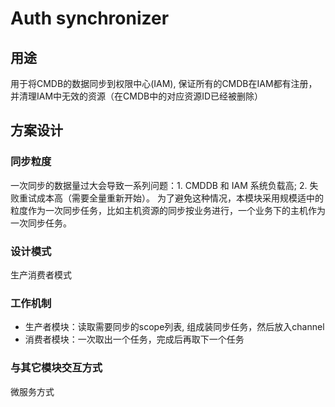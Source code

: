 # Auth synchronizer

## 用途
用于将CMDB的数据同步到权限中心(IAM), 保证所有的CMDB在IAM都有注册，并清理IAM中无效的资源（在CMDB中的对应资源ID已经被删除）


## 方案设计

### 同步粒度
一次同步的数据量过大会导致一系列问题：1. CMDDB 和 IAM 系统负载高; 2. 失败重试成本高（需要全量重新开始）。
为了避免这种情况，本模块采用规模适中的粒度作为一次同步任务，比如主机资源的同步按业务进行，一个业务下的主机作为一次同步任务。

### 设计模式
生产消费者模式

### 工作机制
- 生产者模块：读取需要同步的scope列表, 组成装同步任务，然后放入channel
- 消费者模块：一次取出一个任务，完成后再取下一个任务

### 与其它模块交互方式
微服务方式
